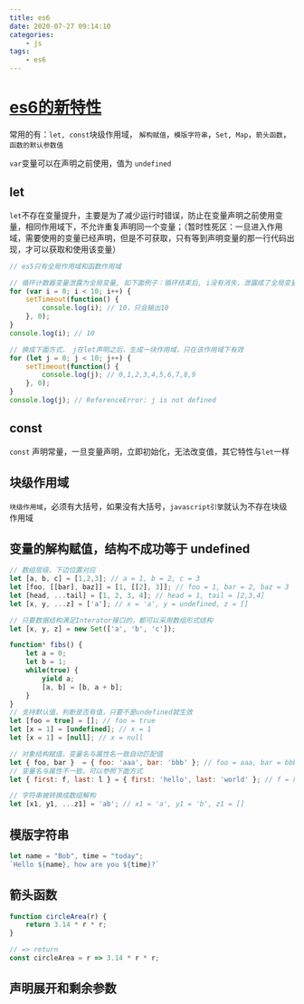 ```yaml
---
title: es6
date: 2020-07-27 09:14:10
categories:
    - js
tags:
    - es6
---
```


# [es6的新特性](https://es6.ruanyifeng.com/)

常用的有：`let, const`块级作用域， `解构赋值`，`模版字符串`，`Set, Map`，`箭头函数`，`函数的默认参数值`

`var`变量可以在声明之前使用，值为 `undefined`

## let

`let`不存在变量提升，主要是为了减少运行时错误，防止在变量声明之前使用变量，相同作用域下，不允许重复声明同一个变量；（暂时性死区：一旦进入作用域，需要使用的变量已经声明，但是不可获取，只有等到声明变量的那一行代码出现，才可以获取和使用该变量）

```javascript
// es5只有全局作用域和函数作用域

// 循环计数器变量泄露为全局变量, 如下面例子：循环结束后, i没有消失，泄露成了全局变量
for (var i = 0; i < 10; i++) {
    setTimeout(function() {
        console.log(i); // 10，只会输出10
    }, 0);
}
console.log(i); // 10

// 换成下面方式， j在let声明之后，生成一块作用域，只在该作用域下有效
for (let j = 0; j < 10; j++) {
    setTimeout(function() {
        console.log(j); // 0,1,2,3,4,5,6,7,8,9
    }, 0);
}
console.log(j); // ReferenceError: j is not defined
```

## const

`const` 声明常量，一旦变量声明，立即初始化，无法改变值，其它特性与`let`一样

## 块级作用域

`块级作用域`，必须有大括号，如果没有大括号，`javascript引擎`就认为不存在块级作用域

## 变量的解构赋值，结构不成功等于 undefined

```javascript
// 数组层级、下边位置对应
let [a, b, c] = [1,2,3]; // a = 1, b = 2, c = 3
let [foo, [[bar], baz]] = [1, [[2], 3]]; // foo = 1, bar = 2, baz = 3
let [head, ...tail] = [1, 2, 3, 4]; // head = 1, tail = [2,3,4]
let [x, y, ...z] = ['a']; // x = 'a', y = undefined, z = []

// 只要数据结构满足Interator接口的，都可以采用数组形式结构
let [x, y, z] = new Set(['a', 'b', 'c']); 

function* fibs() {
    let a = 0;
    let b = 1;
    while(true) {
    	yield a;
        [a, b] = [b, a + b];
  	}
}
// 支持默认值，判断是否有值，只要不是undefined就生效
let [foo = true] = []; // foo = true
let [x = 1] = [undefined]; // x = 1
let [x = 1] = [null]; // x = null

// 对象结构赋值，变量名与属性名一致自动匹配值
let { foo, bar }  = { foo: 'aaa', bar: 'bbb' }; // foo = aaa, bar = bbb
// 变量名与属性不一致，可以参照下面方式
let { first: f, last: l } = { first: 'hello', last: 'world' }; // f = hello, l = world, first 报错，first is not defined, first是匹配模式，f才是变量

// 字符串被转换成数组解构
let [x1, y1, ...z1] = 'ab'; // x1 = 'a', y1 = 'b', z1 = []
```

## 模版字符串

```javascript
let name = "Bob", time = "today";
`Hello ${name}, how are you ${time}?`
```

## 箭头函数

```javascript
function circleArea(r) {
    return 3.14 * r * r;
}

// => return
const circleArea = r => 3.14 * r * r;
```



## 声明展开和剩余参数

